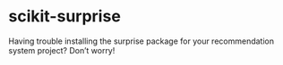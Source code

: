 # scikit-surprise
Having trouble installing the surprise package for your recommendation system project? Don’t worry!

